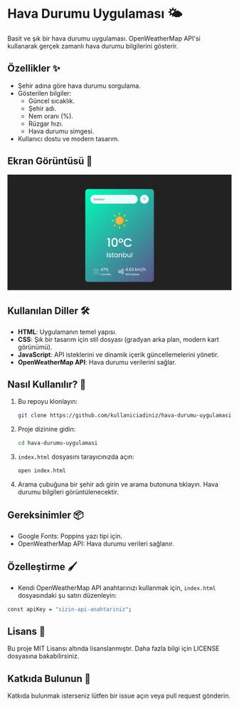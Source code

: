 # Hava Durumu Uygulaması 🌤️

Basit ve şık bir hava durumu uygulaması. OpenWeatherMap API'si kullanarak gerçek zamanlı hava durumu bilgilerini gösterir.

## Özellikler ✨

- Şehir adına göre hava durumu sorgulama.
- Gösterilen bilgiler:
  - Güncel sıcaklık.
  - Şehir adı.
  - Nem oranı (%).
  - Rüzgar hızı.
  - Hava durumu simgesi.
- Kullanıcı dostu ve modern tasarım.

## Ekran Görüntüsü 📸

![Hava Durumu Uygulaması Ekran Görüntüsü](images/weather-app-screenshot.png)

## Kullanılan Diller 🛠️

- **HTML**: Uygulamanın temel yapısı.
- **CSS**: Şık bir tasarım için stil dosyası (gradyan arka plan, modern kart görünümü).
- **JavaScript**: API isteklerini ve dinamik içerik güncellemelerini yönetir.
- **OpenWeatherMap API**: Hava durumu verilerini sağlar.

## Nasıl Kullanılır? 🚀

1. Bu repoyu klonlayın:
   ```bash
   git clone https://github.com/kullaniciadiniz/hava-durumu-uygulamasi.git
2. Proje dizinine gidin:
   ```bash
   cd hava-durumu-uygulamasi
   ```
3. ```index.html``` dosyasını tarayıcınızda açın:
   ```bash
   open index.html
   ```
4. Arama çubuğuna bir şehir adı girin ve arama butonuna tıklayın. Hava durumu bilgileri görüntülenecektir.

## Gereksinimler 📦
- Google Fonts: Poppins yazı tipi için.
- OpenWeatherMap API: Hava durumu verileri sağlanır.

## Özelleştirme 🖌️
- Kendi OpenWeatherMap API anahtarınızı kullanmak için, ```index.html``` dosyasındaki şu satırı düzenleyin:

```bash
const apiKey = "sizin-api-anahtariniz";
```
## Lisans 📄
Bu proje MIT Lisansı altında lisanslanmıştır. Daha fazla bilgi için LICENSE dosyasına bakabilirsiniz.

## Katkıda Bulunun 🤝
Katkıda bulunmak isterseniz lütfen bir issue açın veya pull request gönderin.
